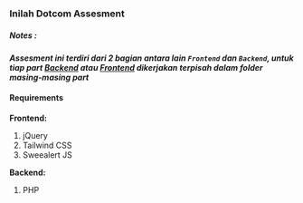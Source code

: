 ### Inilah Dotcom Assesment
##### Notes :
***Assesment ini terdiri dari 2 bagian antara lain ```Frontend``` dan ```Backend```, untuk tiap part <u>Backend</u> atau <u>Frontend</u> dikerjakan terpisah dalam folder masing-masing part***


#### Requirements
**Frontend:**
1. jQuery
2. Tailwind CSS
3. Sweealert JS

**Backend:**
1. PHP